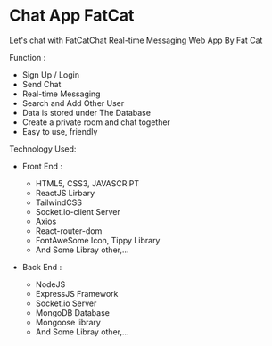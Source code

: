# Chat App FatCat 

Let's chat with FatCatChat
Real-time Messaging Web App By Fat Cat

Function :
- Sign Up / Login
- Send Chat
- Real-time Messaging
- Search and Add Other User
- Data is stored under The Database
- Create a private room and chat together
- Easy to use, friendly

Technology Used:
- Front End : 
  + HTML5, CSS3, JAVASCRIPT
  + ReactJS Lirbary
  + TailwindCSS
  + Socket.io-client Server
  + Axios
  + React-router-dom
  + FontAweSome Icon, Tippy Library
  + And Some Libray other,...

- Back End : 
  + NodeJS 
  + ExpressJS Framework 
  + Socket.io Server
  + MongoDB Database 
  + Mongoose library
  + And Some Libray other,...


